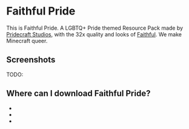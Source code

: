 <script lang="ts">
import Badge from '$lib/components/BadgeRaw.svelte';
import Badges from '$lib/components/Badges.svelte';
import Picture from '$lib/components/Picture.svelte';

import { Modrinth, CurseForge, GitHubDownloads, GitHubCommits } from '$lib/shields';
import { Who, Socials, Donate, WwpMusic } from '$lib/boilerplate';
</script>

<!-- Cuties -->

# Faithful Pride

<aside class="shields">
<Modrinth modid="faithfulpride"/>
<CurseForge modid="faithful-pride" type="texture-packs" projectid="831872"/>
<GitHubDownloads modid="faithfulpride" />
<GitHubCommits modid="faithfulpride" />
</aside>

This is Faithful Pride. A LGBTQ+ Pride themed Resource Pack made by [Pridecraft Studios],
with the 32x quality and looks of [Faithful](https://faithfulpack.net/). We make Minecraft queer.

<Donate />

## Screenshots

TODO:

<Who />

## Where can I download Faithful Pride?

<ul class="badges">
<li><Badge id="modrinth" rel="me" link="https://modrinth.com/resourcepack/faithfulpride" ext="svg" head="Available on" name="Modrinth"/></li>
<li><Badge id="curseforge" rel="me" link="https://www.curseforge.com/minecraft/texture-packs/faithful-pride" ext="svg" head="Available on" name="CurseForge"/></li>
<li><Badge id="github" rel="me" link="https://github.com/Pridecraft-Studios/faithfulpride" ext="svg" head="Available on" name="GitHub"/></li>
</ul>

<Socials />

[Pridecraft Studios]: /
